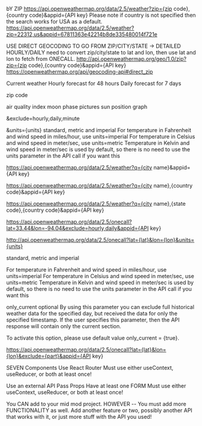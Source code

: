 bY ZIP
https://api.openweathermap.org/data/2.5/weather?zip={zip code},{country code}&appid={API key}
Please note if country is not specified then the search works for USA as a default.
https://api.openweathermap.org/data/2.5/weather?zip=22312,us&appid=67811363e42214b8de335480014f721e

USE DIRECT GEOCODING TO GO FROM ZIP/CITY/STATE -> DETAILED HOURLY/DAILY
need to convert zip/city/state to lat and lon, then use lat and lon to fetch from ONECALL.
http://api.openweathermap.org/geo/1.0/zip?zip={zip code},{country code}&appid={API key}
https://openweathermap.org/api/geocoding-api#direct_zip


Current weather
Hourly forecast for 48 hours
Daily forecast for 7 days

zip code

air quality index
moon phase pictures
sun position graph


&exclude=hourly,daily,minute

&units={units}
standard, metric and imperial
For temperature in Fahrenheit and wind speed in miles/hour, use units=imperial
For temperature in Celsius and wind speed in meter/sec, use units=metric
Temperature in Kelvin and wind speed in meter/sec is used by default, so there is no need to use the units parameter in the API call if you want this

https://api.openweathermap.org/data/2.5/weather?q={city name}&appid={API key}

https://api.openweathermap.org/data/2.5/weather?q={city name},{country code}&appid={API key}

https://api.openweathermap.org/data/2.5/weather?q={city name},{state code},{country code}&appid={API key}





https://api.openweathermap.org/data/2.5/onecall?lat=33.44&lon=-94.04&exclude=hourly,daily&appid={API key}




http://api.openweathermap.org/data/2.5/onecall?lat={lat}&lon={lon}&units={units}

standard, metric and imperial

For temperature in Fahrenheit and wind speed in miles/hour, use units=imperial
For temperature in Celsius and wind speed in meter/sec, use units=metric
Temperature in Kelvin and wind speed in meter/sec is used by default, so there is no need to use the units parameter in the API call if you want this



only_current	optional	By using this parameter you can exclude full historical weather data for the specified day, but received the data for only the specified timestamp. If the user specifies this parameter, then the API response will contain only the current section.

To activate this option, please use default value only_current = {true}.





https://api.openweathermap.org/data/2.5/onecall?lat={lat}&lon={lon}&exclude={part}&appid={API key}





SEVEN Components
Use React Router
Must use either useContext, useReducer, or both at least once!


Use an external API
Pass Props
Have at least one FORM
Must use either useContext, useReducer, or both at least once!


You CAN add to your mid mod project. HOWEVER -- You must add more FUNCTIONALITY as well. Add another feature or two, possibly another API that works with it, or just more stuff with the API you used!